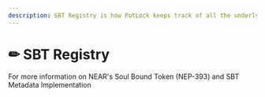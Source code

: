 ```yaml
---
description: SBT Registry is how PotLock keeps track of all the underlying SBTs
---
```


# ✏ SBT Registry

For more information on NEAR's Soul Bound Token (NEP-393) and SBT Metadata Implementation&#x20;
